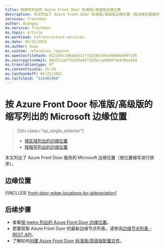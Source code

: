 ```yaml
---
title: 按缩写列出的 Azure Front Door 标准版/高级版边缘位置
description: 本文列出了 Azure Front Door 标准版/高级版边缘位置（按边缘位置缩写进行排序）。
services: frontdoor
author: duongau
ms.service: frontdoor
ms.topic: article
ms.workload: infrastructure-services
ms.date: 05/25/2021
ms.author: duau
ms.custom: references_regions
ms.openlocfilehash: 012104c100a66d11f75234b7b9a998d0bd99f29b
ms.sourcegitcommit: 80d311abffb2d9a457333bcca898dfae830ea1b4
ms.translationtype: HT
ms.contentlocale: zh-CN
ms.lasthandoff: 05/25/2021
ms.locfileid: "110481960"
---
```

# <a name="microsoft-edge-locations-by-abbreviation-for-azure-front-door-standardpremium"></a>按 Azure Front Door 标准版/高级版的缩写列出的 Microsoft 边缘位置
> [!div class="op_single_selector"]
> * [按区域列出的边缘位置](edge-locations.md)
> * [按缩写列出的边缘位置](edge-locations-by-abbreviation.md)
> 

本文列出了 Azure Front Door 服务的 Microsoft 边缘位置（按位置缩写进行排序）。

## <a name="edge-locations"></a>边缘位置

[!INCLUDE [front-door-edge-locations-by-abbreviation](../../../includes/front-door-edge-locations-by-abbreviation.md)]

## <a name="next-steps"></a>后续步骤

* 查看[按 metro 列出的 Azure Front Door 边缘位置](edge-locations.md)。
* 若要获取 Azure Front Door 的最新边缘节点列表，请参阅[边缘节点列表 - REST API](/rest/api/cdn/cdn/edgenodes/list)。
* 了解如何[创建 Azure Front Door 标准版/高级版配置文件](create-front-door-portal.md)。
